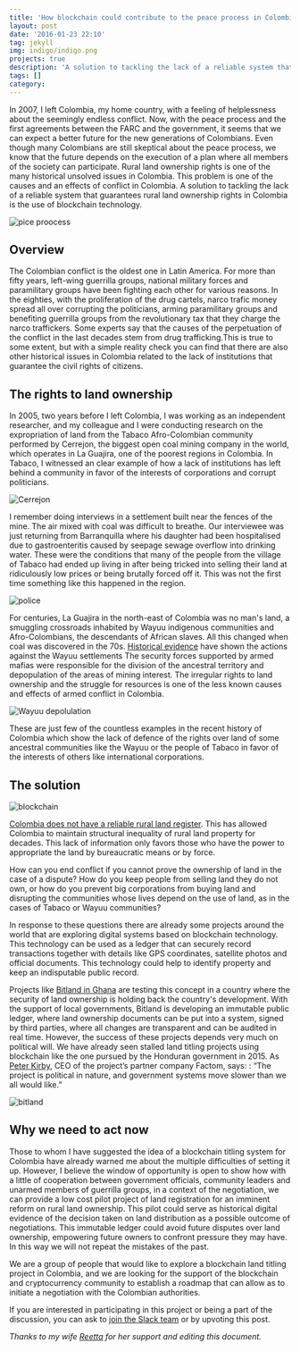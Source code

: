 ```yaml
---
title: 'How blockchain could contribute to the peace process in Colombia'
layout: post
date: '2016-01-23 22:10'
tag: jekyll
img: indigo/indigo.png
projects: true
description: 'A solution to tackling the lack of a reliable system that guarantees rural land ownership rights in Colombia is the use of blockchain technology'
tags: []
category: 
---
```


In 2007, I left Colombia, my home country, with a feeling of helplessness about the seemingly endless conflict. Now, with the peace process and the first agreements between the FARC and the government, it seems that we can expect a better future for the new generations of Colombians. Even though many Colombians are still skeptical about the peace process, we know that the future depends on the execution of a plan where all members of the society can participate. Rural land ownership rights is one of the many historical unsolved issues in Colombia. This problem is one of the causes and an effects of conflict in Colombia.  A solution to tackling the lack of a reliable system that guarantees rural land ownership rights in Colombia is the use of blockchain technology.

![pice proocess ](http://colombiapeace.org/files/images/160623_firma.jpg "pice proocess ")

## Overview 

The Colombian conflict is the oldest one in Latin America. For more than fifty years, left-wing guerrilla groups, national military forces and paramilitary groups have been fighting each other for various reasons. In the eighties, with the proliferation of the drug cartels, narco trafic money spread all over corrupting the politicians, arming paramilitary groups and benefiting guerrilla groups from the revolutionary tax that they charge the narco traffickers. Some experts say that the causes of the perpetuation of the conflict  in the last decades stem from drug trafficking.This is true to some extent, but with a simple reality check you can find that there are also other historical issues in Colombia related to the lack of institutions that guarantee the civil rights of citizens. 

## The rights to land ownership

In 2005, two years before I left Colombia, I was working as an independent researcher, and my colleague and I were conducting research on the expropriation of land from the Tabaco Afro-Colombian community performed by Cerrejon, the biggest open coal mining company in the world, which operates in La Guajira, one of the poorest regions in Colombia. In Tabaco, I witnessed an clear example of how a lack of institutions has left behind a community in favor of the interests of corporations and corrupt politicians. 

![Cerrejon](http://4.bp.blogspot.com/-8vzlurKHQCE/VRGNI26NC7I/AAAAAAAAgIY/rI_50Nx6kCU/s1600/53194808.jpg)

I remember doing interviews in a settlement built near the fences of the mine. The air mixed with coal was difficult to breathe. Our interviewee was just returning from Barranquilla where his daughter had been hospitalised due to gastroenteritis caused by seepage sewage overflow into drinking water. These were the conditions that many of the people from the village of Tabaco had ended up living in after being tricked into selling their land at ridiculously low prices or being brutally forced off it. This was not the first time something like this happened in the region. 

![police](http://londonminingnetwork.org/wp-content/uploads/2016/02/Roche-eviction-24-Feb-2016.jpg)

For centuries, La Guajira in the north-east of Colombia was no man's land, a smuggling crossroads inhabited by Wayuu indigenous communities and Afro-Colombians, the descendants of African slaves. All this changed when coal was discovered in the 70s. [Historical evidence](http://www.verdadabierta.com/victimas-seccion/organizaciones/5913-la-incursion-paramilitar-casi-acaba-con-los-wayuu.) have shown the actions against the Wayuu settlements  The security forces supported by armed mafias were responsible for the division of the ancestral territory and depopulation of the areas of mining interest. The irregular rights to land ownership and the struggle for resources is one of the less known causes and effects of armed conflict in Colombia.

![Wayuu depolulation](http://www.centrodememoriahistorica.gov.co/images/stories/internas/elregreso-pelicula-portete.jpg)

These are just few of the countless examples in the recent history of Colombia which show the lack of defence of the rights over land of some ancestral communities like the Wayuu or the people of Tabaco in favor of the interests of others like international corporations.

## The solution

![blockchain](http://dcebrief.com/wp-content/uploads/2015/10/28554636_l.jpg)

[Colombia does not have a reliable rural land register](http://www.igac.gov.co/wps/wcm/connect/8beae7804dc8d75abb1efb36b39898f6/1_notas_sobre_la_evolucion_historica_con_cubierta_1.pdf?MOD=AJPERES). This has allowed Colombia to maintain structural inequality of rural land property for decades. This lack of information only favors those who have the power to appropriate the land by bureaucratic means or by force. 

How can you end conflict if you cannot prove the ownership of land in the case of a dispute? How do you keep people from selling land they do not own, or how do you prevent big corporations from buying land and disrupting the communities whose lives depend on the use of land, as in the cases of Tabaco or Wayuu communities?

In response to these questions there are already some projects around the world that are exploring digital systems based on blockchain technology. This technology can be used as a ledger that can securely record transactions together with details like GPS coordinates, satellite photos and official documents. This technology could help to identify property and keep an indisputable public record. 



Projects like [Bitland in Ghana](https://www.youtube.com/watch?v=C8vNygQqV-k)  are testing this concept in a country where the security of land ownership is holding back the country's development. With the support of local governments, Bitland is developing an immutable public ledger, where land ownership documents can be put into a system, signed by third parties,  where all changes are transparent and can be audited in real time. However, the success of these projects depends very much on polítical will. We have already seen stalled land titling projects using blockchain like the one pursued by the Honduran government in 2015.  As [Peter Kirby](https://www.factom.com/a-humble-update-on-the-honduras-title-project/), CEO of the project’s partner company Factom, says:  : “The project is political in nature, and government systems move slower than we all would like.” 

![bitland](https://encrypted-tbn0.gstatic.com/images?q=tbn:ANd9GcTn-QNkKnshZzVckwmSvgUgV5nxVKHtFJrg_ETbKi6TjOALuc93zw)


## Why we need to act now

Those to whom  I have suggested the idea of a blockchain titling system for Colombia have already warned me about the multiple difficulties of setting it up. However, I believe the window of opportunity is open to show how with a little of cooperation between government officials, community leaders and unarmed members of guerrilla groups, in a context of the negotiation, we can provide a low cost pilot project of land registration for an imminent reform on rural land ownership. This pilot could serve as  historical digital evidence of the decision taken on land distribution as a possible outcome of negotiations. This immutable ledger could avoid future disputes over land ownership, empowering future owners to confront pressure they may have. In this way we will not repeat the mistakes of the past.

We are a group of people that would like to explore a blockchain land titling project  in Colombia, and we are looking for the support of the blockchain and cryptocurrency community to establish a roadmap that can allow as to initiate a negotiation with the Colombian authorities.

If you are interested in participating in this project or being a part of the discussion, you can ask to [join the Slack team](https://jpcorrea.typeform.com/to/cWN32T) or by upvoting this post. 


*Thanks to my wife [Reetta](https://www.linkedin.com/in/reettas) for her support and editing this document.*

